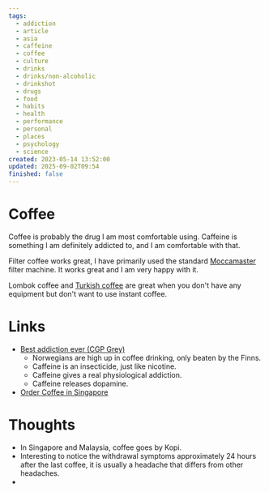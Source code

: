 ```yaml
---
tags:
  - addiction
  - article
  - asia
  - caffeine
  - coffee
  - culture
  - drinks
  - drinks/non-alcoholic
  - drinkshot
  - drugs
  - food
  - habits
  - health
  - performance
  - personal
  - places
  - psychology
  - science
created: 2023-05-14 13:52:00
updated: 2025-09-02T09:54
finished: false
---
```


# Coffee

Coffee is probably the drug I am most comfortable using. Caffeine is something I am definitely addicted to, and I am comfortable with that. 

Filter coffee works great, I have primarily used the standard [Moccamaster](https://www.jernia.no/inspirasjon/nordmenns-favoritt-kaffetrakter-i-50-ar/) filter machine. It works great and I am very happy with it. 

Lombok coffee and [Turkish coffee](https://en.wikipedia.org/wiki/Turkish_coffee) are great when you don't have any equipment but don't want to use instant coffee. 



# Links
- [Best addiction ever (CGP Grey)](https://www.youtube.com/watch?v=OTVE5iPMKLg) 
	- Norwegians are high up in coffee drinking, only beaten by the Finns. 
	- Caffeine is an insecticide, just like nicotine.
	- Caffeine gives a real physiological addiction.
	- Caffeine releases dopamine. 
- [Order Coffee in Singapore](https://blog.seedly.sg/singapore-coffee-kopi-tea-teh-guide-difference-in-price-how-to-order/)

# Thoughts 
- In Singapore and Malaysia, coffee goes by Kopi.
- Interesting to notice the withdrawal symptoms approximately 24 hours after the last coffee, it is usually a headache that differs from other headaches. 
- 


